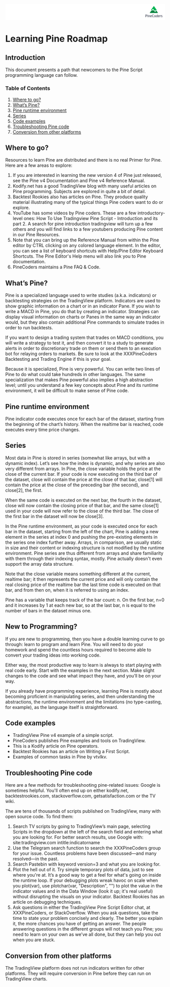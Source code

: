 ![logo](../../images/pinelong.png "Pine")

# Learning Pine Roadmap

## Introduction

This document presents a path that newcomers to the Pine Script programming language can follow.

### Table of Contents

1. [Where to go?](#Where_to_go?)
1. [What’s Pine?](#What’s_Pine?)
1. [Pine runtime environment](#Pine_runtime_environment)
1. [Series](#Series)
1. [Code examples](#Code_examples)
1. [Troubleshooting Pine code](#Troubleshooting_Pine_code)
1. [Conversion from other platforms](#Conversion_from_other_platforms)

## Where to go?


Resources to learn Pine are distributed and there is no real Primer for Pine. Here are a few areas to explore:

1. If you are interested in learning the new version 4 of Pine just released, see the Pine v4 Documentation and Pine v4 Reference Manual.
1. Kodify.net has a good TradingView blog with many useful articles on Pine programming. Subjects are explored in quite a bit of detail.
1. Backtest Rookies also has articles on Pine. They produce quality material illustrating many of the typical things Pine coders want to do or explore.
1. YouTube has some videos by Pine coders. These are a few introductory-level ones:
How To Use Tradingview Pine Script - Introduction and its part 2. A search for pine introduction tradingview will turn up a few others and you will find links to a few youtubers producing Pine content in our Pine Resources.
1. Note that you can bring up the Reference Manual from within the Pine editor by CTRL clicking on any colored language element. In the editor, you can see a list of keyboard shortcuts with Help/Pine Editor Keyboard Shortcuts. The Pine Editor's Help menu will also link you to Pine documentation.
1. PineCoders maintains a Pine FAQ & Code.

## What’s Pine?

Pine is a specialized language used to write studies (a.k.a. indicators) or backtesting strategies on the TradingView platform. Indicators are used to show graphic information on a chart or in an indicator Pane. If you wish to write a MACD in Pine, you do that by creating an indicator. Strategies can display visual information on charts or Panes in the same way an indicator would, but they also contain additional Pine commands to simulate trades in order to run backtests.

If you want to design a trading system that trades on MACD conditions, you will write a strategy to test it, and then convert it to a study to generate alerts in order to discretionary trade on them or send them to an execution bot for relaying orders to markets. Be sure to look at the XXXPineCoders Backtesting and Trading Engine if this is your goal.

Because it is specialized, Pine is very powerful. You can write two lines of Pine to do what could take hundreds in other languages. The same specialization that makes Pine powerful also implies a high abstraction level; until you understand a few key concepts about Pine and its runtime environment, it will be difficult to make sense of Pine code.

## Pine runtime environment

Pine indicator code executes once for each bar of the dataset, starting from the beginning of the chart’s history. When the realtime bar is reached, code executes every time price changes.

## Series

Most data in Pine is stored in series (somewhat like arrays, but with a dynamic index). Let’s see how the index is dynamic, and why series are also very different from arrays. In Pine, the close variable holds the price at the close of the current bar. If your code is now executing on the third bar of the dataset, close will contain the price at the close of that bar, close[1] will contain the price at the close of the preceding bar (the second), and close[2], the first.

When the same code is executed on the next bar, the fourth in the dataset, close will now contain the closing price of that bar, and the same close[1] used in your code will now refer to the close of the third bar. The close of the first bar in the dataset will now be close[3].

In the Pine runtime environment, as your code is executed once for each bar in the dataset, starting from the left of the chart, Pine is adding a new element in the series at index 0 and pushing the pre-existing elements in the series one index further away. Arrays, in comparison, are usually static in size and their content or indexing structure is not modified by the runtime environment. Pine series are thus different from arrays and share familiarity with them through their indexing syntax, mostly. Pine actually doesn't even support the array data structure.

Note that the close variable means something different at the current, realtime bar; it then represents the current price and will only contain the real closing price of the realtime bar the last time code is executed on that bar, and from then on, when it is referred to using an index.

Pine has a variable that keeps track of the bar count: n. On the first bar, n=0 and it increases by 1 at each new bar, so at the last bar, n is equal to the number of bars in the dataset minus one.

## New to Programming?
If you are new to programming, then you have a double learning curve to go through: learn to program and learn Pine. You will need to do your homework and spend the countless hours required to become able to convert your trading ideas into working code.

Either way, the most productive way to learn is always to start playing with real code early. Start with the examples in the next section. Make slight changes to the code and see what impact they have, and you’ll be on your way.

If you already have programming experience, learning Pine is mostly about becoming proficient in manipulating series, and then understanding the abstractions, the runtime environment and the limitations (no type-casting, for example), as the language itself is straightforward.

## Code examples

- TradingView Pine v4 example of a simple script.
- PineCoders publishes Pine examples and tools on TradingView.
- This is a Kodify article on Pine operators.
- Backtest Rookies has an article on Writing a First Script.
- Examples of common tasks in Pine by vtvlkv.

## Troubleshooting Pine code

Here are a few methods for troubleshooting pine-related issues:
Google is sometimes helpful. You'll often end up on either kodify.net, backtestrookies.com, stackoverflow.com, getsatisfaction.com or the TV wiki.

The are tens of thousands of scripts published on TradingView, many with open source code. To find them:

1. Search TV scripts by going to TradingView’s main page, selecting Scripts in the dropdown at the left of the search field and entering what you are looking for.
For better search results, use Google with:
site:tradingview.com intitle:indicatorname
1. Use the Telegram search function to search the XXXPineCoders group for your issue. Countless problems have been discussed—and many resolved—in the past.
1. Search Pastebin with keyword version=3 and what you are looking for.
1. Plot the hell out of it. Try simple temporary plots of data, just to see where you're at. It’s a good way to get a feel for what's going on inside the runtime loop. If your debugging plots wreak havoc on scale when you plot(var), use plotchar(var, "Description", "") to plot the value in the indicator values and in the Data Window (look it up; it's real useful) without disrupting the visuals on your indicator. Backtest Rookies has an article on debugging techniques.
1. Ask questions in either the TradingView Pine Script Editor chat, at XXXPineCoders, or StackOverflow. When you ask questions, take the time to state your problem concisely and clearly. The better you explain it, the more chances you have of getting an answer. The people answering questions in the different groups will not teach you Pine; you need to learn on your own as we’ve all done, but they can help you out when you are stuck.

## Conversion from other platforms

The TradingView platform does not run indicators written for other platforms. They will require conversion in Pine before they can run on TradingView charts.
